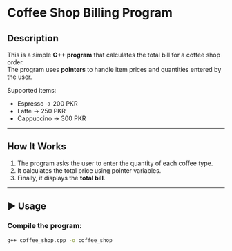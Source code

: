 # Coffee Shop Billing Program

## Description
This is a simple **C++ program** that calculates the total bill for a coffee shop order.  
The program uses **pointers** to handle item prices and quantities entered by the user.  

Supported items:
- Espresso → 200 PKR
- Latte → 250 PKR
- Cappuccino → 300 PKR

---

## How It Works
1. The program asks the user to enter the quantity of each coffee type.
2. It calculates the total price using pointer variables.
3. Finally, it displays the **total bill**.

---

## ▶️ Usage

### Compile the program:
```bash
g++ coffee_shop.cpp -o coffee_shop